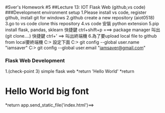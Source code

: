 #Sver's Homework #5
##Lecture 13: IOT Flask Web (github,vs code)
###Development environment setup
1.Please install vs code, register github, install git for windows
2.github create a new repository (aiot0518)
3.go to vs code clone this repository
4.vs code 安裝 python extension
5.pip install flask, pandas, sklearn
  快捷鍵 ctrl+shift+p ===> package manager 叫出 (git clone....)
  快捷鍵 ctrl+' ==> 叫出終端機
6.為了要upload local file to github from local要終端機 C:> 設定下面
C:> git config --global user.name "iamsaver"
C:> git config --global user.email "iamsaver@gmail.com" 

### Flask Web Development
1.(check-point 3) simple flask web
  *return 'Hello World'
  *return <h1>Hello World big font</h1>
  *return app.send_static_file('index.html')==>
